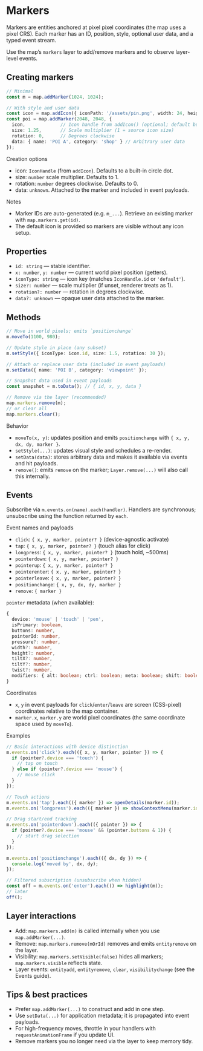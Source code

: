 # Markers

Markers are entities anchored at pixel pixel coordinates (the map uses a pixel CRS). Each marker has an ID, position, style, optional user data, and a typed event stream.

Use the map’s `markers` layer to add/remove markers and to observe layer-level events.

## Creating markers

```ts
// Minimal
const m = map.addMarker(1024, 1024);

// With style and user data
const icon = map.addIcon({ iconPath: '/assets/pin.png', width: 24, height: 24 });
const poi = map.addMarker(2048, 2048, {
  icon,             // Icon handle from addIcon() (optional; default built-in dot)
  size: 1.25,       // Scale multiplier (1 = source icon size)
  rotation: 0,      // Degrees clockwise
  data: { name: 'POI A', category: 'shop' } // Arbitrary user data
});
```

Creation options

- icon: `IconHandle` (from `addIcon`). Defaults to a built-in circle dot.
- size: `number` scale multiplier. Defaults to 1.
- rotation: `number` degrees clockwise. Defaults to 0.
- data: `unknown`. Attached to the marker and included in event payloads.

Notes

- Marker IDs are auto-generated (e.g. `m_...`). Retrieve an existing marker with `map.markers.get(id)`.
- The default icon is provided so markers are visible without any icon setup.

## Properties

- `id: string` — stable identifier.
- `x: number`, `y: number` — current world pixel position (getters).
- `iconType: string` — icon key (matches `IconHandle.id` or `'default'`).
- `size?: number` — scale multiplier (if unset, renderer treats as 1).
- `rotation?: number` — rotation in degrees clockwise.
- `data?: unknown` — opaque user data attached to the marker.

## Methods

```ts
// Move in world pixels; emits `positionchange`
m.moveTo(1100, 980);

// Update style in place (any subset)
m.setStyle({ iconType: icon.id, size: 1.5, rotation: 30 });

// Attach or replace user data (included in event payloads)
m.setData({ name: 'POI B', category: 'viewpoint' });

// Snapshot data used in event payloads
const snapshot = m.toData(); // { id, x, y, data }

// Remove via the layer (recommended)
map.markers.remove(m);
// or clear all
map.markers.clear();
```

Behavior

- `moveTo(x, y)`: updates position and emits `positionchange` with `{ x, y, dx, dy, marker }`.
- `setStyle(...)`: updates visual style and schedules a re-render.
- `setData(data)`: stores arbitrary data and makes it available via events and hit payloads.
- `remove()`: emits `remove` on the marker; `Layer.remove(...)` will also call this internally.

## Events

Subscribe via `m.events.on(name).each(handler)`. Handlers are synchronous; unsubscribe using the function returned by `each`.

Event names and payloads

- `click`: `{ x, y, marker, pointer? }` (device-agnostic activate)
- `tap`: `{ x, y, marker, pointer? }` (touch alias for click)
- `longpress`: `{ x, y, marker, pointer? }` (touch hold, ~500ms)
- `pointerdown`: `{ x, y, marker, pointer? }`
- `pointerup`: `{ x, y, marker, pointer? }`
- `pointerenter`: `{ x, y, marker, pointer? }`
- `pointerleave`: `{ x, y, marker, pointer? }`
- `positionchange`: `{ x, y, dx, dy, marker }`
- `remove`: `{ marker }`

`pointer` metadata (when available):

```ts
{
  device: 'mouse' | 'touch' | 'pen',
  isPrimary: boolean,
  buttons: number,
  pointerId: number,
  pressure?: number,
  width?: number,
  height?: number,
  tiltX?: number,
  tiltY?: number,
  twist?: number,
  modifiers: { alt: boolean; ctrl: boolean; meta: boolean; shift: boolean }
}
```

Coordinates

- `x`, `y` in event payloads for `click`/`enter`/`leave` are screen (CSS-pixel) coordinates relative to the map container.
- `marker.x`, `marker.y` are world pixel coordinates (the same coordinate space used by `moveTo`).

Examples

```ts
// Basic interactions with device distinction
m.events.on('click').each(({ x, y, marker, pointer }) => {
  if (pointer?.device === 'touch') {
    // tap on touch
  } else if (pointer?.device === 'mouse') {
    // mouse click
  }
});

// Touch actions
m.events.on('tap').each(({ marker }) => openDetails(marker.id));
m.events.on('longpress').each(({ marker }) => showContextMenu(marker.id));

// Drag start/end tracking
m.events.on('pointerdown').each(({ pointer }) => {
  if (pointer?.device === 'mouse' && (pointer.buttons & 1)) {
    // start drag selection
  }
});

m.events.on('positionchange').each(({ dx, dy }) => {
  console.log('moved by', dx, dy);
});

// Filtered subscription (unsubscribe when hidden)
const off = m.events.on('enter').each(() => highlight(m));
// later
off();
```

## Layer interactions

- Add: `map.markers.add(m)` is called internally when you use `map.addMarker(...)`.
- Remove: `map.markers.remove(mOrId)` removes and emits `entityremove` on the layer.
- Visibility: `map.markers.setVisible(false)` hides all markers; `map.markers.visible` reflects state.
- Layer events: `entityadd`, `entityremove`, `clear`, `visibilitychange` (see the Events guide).

## Tips & best practices

- Prefer `map.addMarker(...)` to construct and add in one step.
- Use `setData(...)` for application metadata; it is propagated into event payloads.
- For high-frequency moves, throttle in your handlers with `requestAnimationFrame` if you update UI.
- Remove markers you no longer need via the layer to keep memory tidy.
